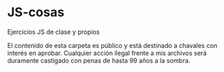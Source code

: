 # JS-cosas
Ejercicios JS de clase y propios

El contenido de esta carpeta es público y está destinado a chavales con interés en aprobar. 
Cualquier acción ilegal frente a mis archivos será duramente castigado con penas de hasta 99 años
a la sombra.
